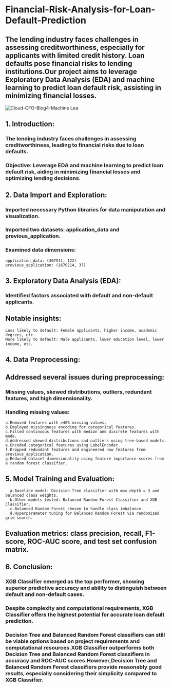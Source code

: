 # Financial-Risk-Analysis-for-Loan-Default-Prediction
## The lending industry faces challenges in assessing creditworthiness, especially for applicants with limited credit history. Loan defaults pose financial risks to lending institutions.Our project aims to leverage Exploratory Data Analysis (EDA) and machine learning to predict loan default risk, assisting in minimizing financial losses.

![Cloud-CFO-Blog4-Machine Lea](https://github.com/cprathamesh1997/Financial-Risk-Analysis-for-Loan-Default-Prediction/assets/119093373/4a0f43fc-b323-4b05-9782-0e89be425355)

## 1. Introduction:
### The lending industry faces challenges in assessing creditworthiness, leading to financial risks due to loan defaults.
### Objective: Leverage EDA and machine learning to predict loan default risk, aiding in minimizing financial losses and optimizing lending decisions.

## 2. Data Import and Exploration:
### Imported necessary Python libraries for data manipulation and visualization.
### Imported two datasets: application_data and previous_application.

### Examined data dimensions:
    application_data: (307511, 122)
    previous_application: (1670214, 37)
## 3. Exploratory Data Analysis (EDA):
### Identified factors associated with default and non-default applicants.

## Notable insights:
    Less likely to default: Female applicants, higher income, academic degrees, etc.
    More likely to default: Male applicants, lower education level, lower income, etc.
## 4. Data Preprocessing:
## Addressed several issues during preprocessing:
### Missing values, skewed distributions, outliers, redundant features, and high dimensionality.

### Handling missing values:
    a.Removed features with >40% missing values.
    b.Employed missingness encoding for categorical features.
    c.Filled continuous features with median and discrete features with mode.
    d.Addressed skewed distributions and outliers using tree-based models.
    e.Encoded categorical features using LabelEncoder.
    f.Dropped redundant features and engineered new features from previous_application.
    g.Reduced dataset dimensionality using feature importance scores from a random forest classifier.

## 5. Model Training and Evaluation:
      a.Baseline model: Decision Tree classifier with max_depth = 3 and balanced class weights.
      b.Other models tested: Balanced Random Forest Classifier and XGB Classifier.
      c.Balanced Random Forest chosen to handle class imbalance.
      d.Hyperparameter tuning for Balanced Random Forest via randomized grid search.
      
## Evaluation metrics: class precision, recall, F1-score, ROC-AUC score, and test set confusion matrix.

## 6. Conclusion:

###   XGB Classifier emerged as the top performer, showing superior predictive accuracy and ability to distinguish between default and non-default cases.
###   Despite complexity and computational requirements, XGB Classifier offers the highest potential for accurate loan default prediction.
###   Decision Tree and Balanced Random Forest classifiers can still be viable options based on project requirements and computational resources.XGB Classifier outperforms both Decision Tree and Balanced Random Forest classifiers in accuracy and ROC-AUC scores.However,Decision Tree and Balanced Random Forest classifiers provide reasonably good results, especially considering their simplicity compared to XGB Classifier.


